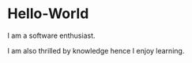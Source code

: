 # Hello-World
I am a software enthusiast.



I am also thrilled by knowledge hence I enjoy learning.
